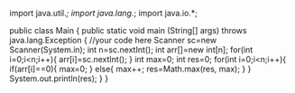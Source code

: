 import java.util.*;
import java.lang.*;
import java.io.*;

public class Main
{
	public static void main (String[] args) throws java.lang.Exception
	{
		//your code here
                Scanner sc=new Scanner(System.in);
                int n=sc.nextInt();
                int arr[]=new int[n];
                for(int i=0;i<n;i++){
                        arr[i]=sc.nextInt();
                }
                int max=0;
                int res=0;
                for(int i=0;i<n;i++){
                        if(arr[i]==0){
                                max=0;
                        }
                        else{
                                max++;
                                res=Math.max(res, max);
                        }
                }
                System.out.println(res);
	}
}
